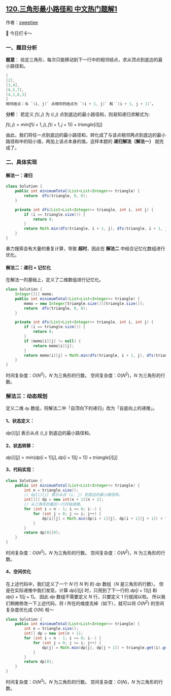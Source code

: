 ## [120.三角形最小路径和 中文热门题解1](https://leetcode.cn/problems/triangle/solutions/100000/di-gui-ji-yi-hua-dp-bi-xu-miao-dong-by-sweetiee)

作者：[sweetiee](https://leetcode.cn/u/sweetiee)



🙋 今日打卡～


### 一、题目分析
**题意**：
给定三角形，每次只能移动到下一行中的相邻结点，求从顶点到底边的最小路径和。
```Java []
[
[2],
[3,4],
[6,5,7],
[4,1,8,3]
]
相邻结点：与 `(i, j)` 点相邻的结点为 `(i + 1, j)` 和 `(i + 1, j + 1)`。
```


**分析**：
若定义 $f(i, j)$ 为 $(i, j)$ 点到底边的最小路径和，则易知递归求解式为:

$f(i, j) = min(f(i + 1, j), f(i + 1, j + 1)) + triangle[i][j]$

由此，我们将任一点到底边的最小路径和，转化成了与该点相邻两点到底边的最小路径和中的较小值，再加上该点本身的值。这样本题的 **递归解法（解法一）** 就完成了。

### 二、具体实现
#### 解法一：递归
```Java []
class Solution {
    public int minimumTotal(List<List<Integer>> triangle) {
        return  dfs(triangle, 0, 0);
    }

    private int dfs(List<List<Integer>> triangle, int i, int j) {
        if (i == triangle.size()) {
            return 0;
        }
        return Math.min(dfs(triangle, i + 1, j), dfs(triangle, i + 1, j + 1)) + triangle.get(i).get(j);
    }
}
```
暴力搜索会有大量的重复计算，导致 **超时**，因此在 **解法二** 中结合记忆化数组进行优化。


#### 解法二：递归 + 记忆化

在解法一的基础上，定义了二维数组进行记忆化。
```Java []
class Solution {
    Integer[][] memo;
    public int minimumTotal(List<List<Integer>> triangle) {
        memo = new Integer[triangle.size()][triangle.size()];
        return  dfs(triangle, 0, 0);
    }

    private int dfs(List<List<Integer>> triangle, int i, int j) {
        if (i == triangle.size()) {
            return 0;
        }
        if (memo[i][j] != null) {
            return memo[i][j];
        }
        return memo[i][j] = Math.min(dfs(triangle, i + 1, j), dfs(triangle, i + 1, j + 1)) + triangle.get(i).get(j);
    }
}
```
时间复杂度：$O(N^2)$，$N$ 为三角形的行数。
空间复杂度：$O(N^2)$，$N$ 为三角形的行数。

### 解法三：动态规划
定义二维 `dp` 数组，将解法二中「自顶向下的递归」改为「自底向上的递推」。
#### 1、状态定义：
$dp[i][j]$ 表示从点 $(i, j)$ 到底边的最小路径和。
#### 2、状态转移：
$dp[i][j] = min(dp[i + 1][j], dp[i + 1][j + 1]) + triangle[i][j]$
#### 3、代码实现：
```Java []
class Solution {
    public int minimumTotal(List<List<Integer>> triangle) {
        int n = triangle.size();
        // dp[i][j] 表示从点 (i, j) 到底边的最小路径和。
        int[][] dp = new int[n + 1][n + 1];
        // 从三角形的最后一行开始递推。
        for (int i = n - 1; i >= 0; i--) {
            for (int j = 0; j <= i; j++) {
                dp[i][j] = Math.min(dp[i + 1][j], dp[i + 1][j + 1]) + triangle.get(i).get(j);
            }
        }
        return dp[0][0];
    }
}
```
时间复杂度：$O(N^2)$，$N$ 为三角形的行数。
空间复杂度：$O(N^2)$，$N$ 为三角形的行数。

#### 4、空间优化   
在上述代码中，我们定义了一个 $N$ 行 $N$ 列 的 $dp$ 数组（$N$ 是三角形的行数）。
但是在实际递推中我们发现，计算 $dp[i][j]$ 时，只用到了下一行的 $dp[i + 1][j]$ 和 $dp[i + 1][j + 1]$。
因此 $dp$ 数组不需要定义 $N$ 行，只要定义 $1$ 行就阔以啦。
所以我们稍微修改一下上述代码，将 $i$ 所在的维度去掉（如下），就可以将 $O(N^2)$ 的空间复杂度优化成 $O(N)$ 啦～

```Java []
class Solution {
    public int minimumTotal(List<List<Integer>> triangle) {
        int n = triangle.size();
        int[] dp = new int[n + 1];
        for (int i = n - 1; i >= 0; i--) {
            for (int j = 0; j <= i; j++) {
                dp[j] = Math.min(dp[j], dp[j + 1]) + triangle.get(i).get(j);
            }
        }
        return dp[0];
    }
}
```
时间复杂度：$O(N^2)$，$N$ 为三角形的行数。
空间复杂度：$O(N)$，$N$ 为三角形的行数。



